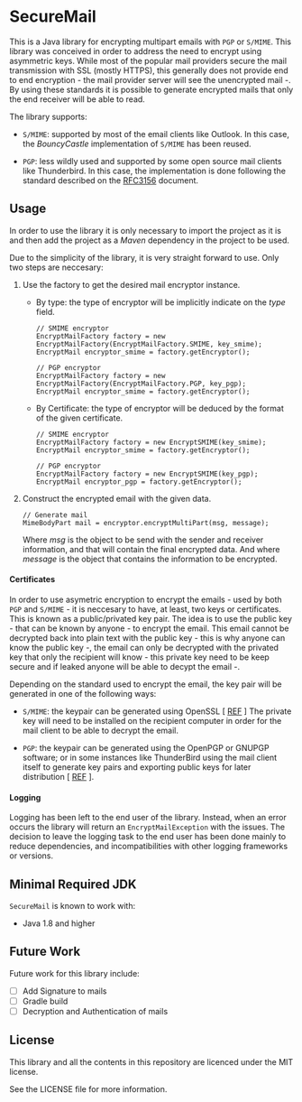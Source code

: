 # SecureMail

This is a Java library for encrypting multipart emails with `PGP` or `S/MIME`. This library was conceived in order to 
address the need to encrypt using asymmetric keys. While most of the popular mail providers secure 
the mail transmission with SSL (mostly HTTPS), this generally does not provide end to end encryption - the mail provider
server will see the unencrypted mail -. By using these standards it is possible to generate encrypted mails that only 
the end receiver will be able to read.

The library supports:

- `S/MIME`: supported by most of the email clients like Outlook. 
In this case, the _BouncyCastle_ implementation of `S/MIME` has been reused.

- `PGP`: less wildly used and supported by some open source mail clients like Thunderbird. In this case, the implementation is done following the 
standard described on the [RFC3156](https://tools.ietf.org/html/rfc3156) document.

## Usage
In order to use the library it is only necessary to import the project as it is and then add the project as a _Maven_ 
dependency in the project to be used.

Due to the simplicity of the library, it is very straight forward to use. Only two steps are neccesary:

1. Use the factory to get the desired mail encryptor instance. 
    - By type: the type of encryptor will be implicitly indicate on the _type_ field.
        ```
        // SMIME encryptor
        EncryptMailFactory factory = new EncryptMailFactory(EncryptMailFactory.SMIME, key_smime);
        EncryptMail encryptor_smime = factory.getEncryptor();
      
        // PGP encryptor
        EncryptMailFactory factory = new EncryptMailFactory(EncryptMailFactory.PGP, key_pgp);
        EncryptMail encryptor_smime = factory.getEncryptor();
        ```
    
    - By Certificate: the type of encryptor will be deduced by the format of the given certificate.
        ```
        // SMIME encryptor
        EncryptMailFactory factory = new EncryptSMIME(key_smime);
        EncryptMail encryptor_smime = factory.getEncryptor();
      
        // PGP encryptor
        EncryptMailFactory factory = new EncryptSMIME(key_pgp); 
        EncryptMail encryptor_pgp = factory.getEncryptor(); 
        ```

2. Construct the encrypted email with the given data.
    ``` 
    // Generate mail
    MimeBodyPart mail = encryptor.encryptMultiPart(msg, message);        
    ```
    Where _msg_ is the object to be send with the sender and receiver information, and that will contain the final
    encrypted data.
    And where _message_ is the object that contains the information to be encrypted.
    
    
#### Certificates

In order to use asymetric encryption to encrypt the emails - used by both `PGP` and `S/MIME` - it is neccesary to have,
at least, two keys or certificates. This is known as a public/privated key pair. The idea is to use the public key - that
can be known by anyone - to encrypt the email. This email cannot be decrypted back into plain text with the public
key - this is why anyone can know the public key -, the email can only be decrypted with the privated key that only
the recipient will know - this private key need to be keep secure and if leaked anyone will be able to decypt the email -.


Depending on the standard used to encrypt the email, the key pair will be generated in one of the following ways:


- `S/MIME`: the keypair can be generated using OpenSSL [ [REF](https://security.stackexchange.com/questions/17583/how-do-i-create-a-valid-email-certificate-for-outlook-s-mime-with-openssl) ]
The private key will need to be installed on the recipient computer in order for the mail client to be able to
decrypt the email.

- `PGP`: the keypair can be generated using the OpenPGP or GNUPGP software; or in some instances like ThunderBird 
using the mail client itself to generate key pairs and exporting public keys for later distribution [ [REF](https://support.mozilla.org/en-US/kb/digitally-signing-and-encrypting-messages) ].



#### Logging
Logging has been left to the end user of the library. Instead, when an error occurs the library will return 
an `EncryptMailException` with the issues. The decision to leave the logging task to the end user has been done
mainly to reduce dependencies, and incompatibilities with other logging frameworks or versions.

## Minimal Required JDK
`SecureMail` is known to work with:

- Java 1.8 and higher

## Future Work
Future work for this library include:

- [ ] Add Signature to mails
- [ ] Gradle build
- [ ] Decryption and Authentication of mails

## License

This library and all the contents in this repository are licenced under the MIT license. 

See the LICENSE file for more information.